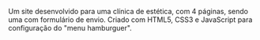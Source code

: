 Um site desenvolvido para uma clínica de estética, com 4 páginas, sendo uma com formulário de envio. Criado com HTML5, CSS3 e JavaScript para configuração do "menu hamburguer".
